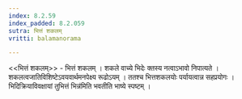 ```yaml
---
index: 8.2.59
index_padded: 8.2.059
sutra: भित्तं शकलम्
vritti: balamanorama

---
```

<<भित्तं शकलम्>> - भित्तं शकलम् । शकले वाच्ये भिदेः क्तस्य नत्वाऽभावो निपात्यते । शकलत्वजातिविशिष्टेऽवयवार्थमनपेक्ष्य रूढोऽयम् । ततश्च भित्तशकलयोः पर्यायत्वान्न सहप्रयोगः । भिदिक्रियाविवक्षायां तुभित्तं भिन्न॑मिति भवतीति भाष्ये स्पष्टम् । 